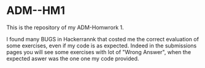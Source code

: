 # ADM--HM1

This is the repository of my ADM-Homwrork 1.

I found many BUGS in Hackerrannk that costed me the correct evaluation of some exercises, even if my code is as expected. Indeed in the submissions pages you will see some exercises with lot of "Wrong Answer", when the expected aswer was the one one my code provided.

